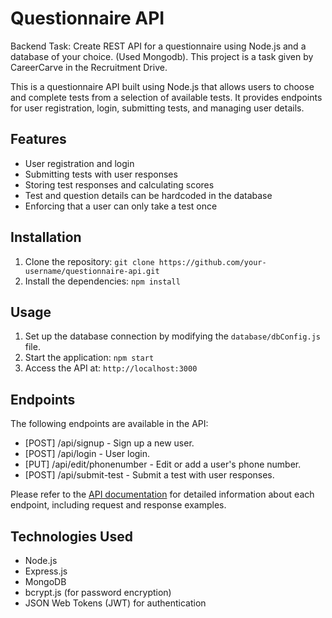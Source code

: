 # Questionnaire API

Backend Task: Create REST API for a questionnaire using Node.js and a database of your choice. (Used Mongodb). This project is a task given by CareerCarve in the Recruitment Drive.

This is a questionnaire API built using Node.js that allows users to choose and complete tests from a selection of available tests. It provides endpoints for user registration, login, submitting tests, and managing user details.

## Features

- User registration and login
- Submitting tests with user responses
- Storing test responses and calculating scores
- Test and question details can be hardcoded in the database
- Enforcing that a user can only take a test once

## Installation

1. Clone the repository: `git clone https://github.com/your-username/questionnaire-api.git`
2. Install the dependencies: `npm install`

## Usage

1. Set up the database connection by modifying the `database/dbConfig.js` file.
2. Start the application: `npm start`
3. Access the API at: `http://localhost:3000`

## Endpoints

The following endpoints are available in the API:

- [POST] /api/signup - Sign up a new user.
- [POST] /api/login - User login.
- [PUT] /api/edit/phonenumber - Edit or add a user's phone number.
- [POST] /api/submit-test - Submit a test with user responses.

Please refer to the [API documentation](API.md) for detailed information about each endpoint, including request and response examples.

## Technologies Used

- Node.js
- Express.js
- MongoDB
- bcrypt.js (for password encryption)
- JSON Web Tokens (JWT) for authentication
